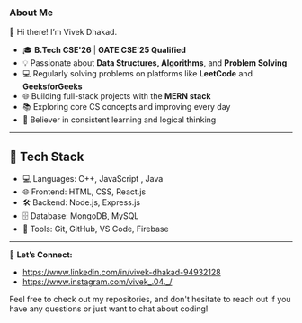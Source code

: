 ### About Me

👋 Hi there! I’m Vivek Dhakad.
- 🎓 **B.Tech CSE'26** | **GATE CSE'25 Qualified**  
- 💡 Passionate about **Data Structures, Algorithms**, and **Problem Solving**
- 💻 Regularly solving problems on platforms like **LeetCode** and **GeeksforGeeks**
- 🌐 Building full-stack projects with the **MERN stack**
- 📚 Exploring core CS concepts and improving every day
- 🧠 Believer in consistent learning and logical thinking

---

## 🚀 Tech Stack

- 💻 Languages: C++, JavaScript , Java 
- 🌐 Frontend: HTML, CSS, React.js  
- 🛠 Backend: Node.js, Express.js  
- 🗄️ Database: MongoDB, MySQL  
- 🔧 Tools: Git, GitHub, VS Code, Firebase  

---

🌟 **Let’s Connect:**
- https://www.linkedin.com/in/vivek-dhakad-94932128
- https://www.instagram.com/vivek_.04._/

Feel free to check out my repositories, and don't hesitate to reach out if you have any questions or just want to chat about coding!
